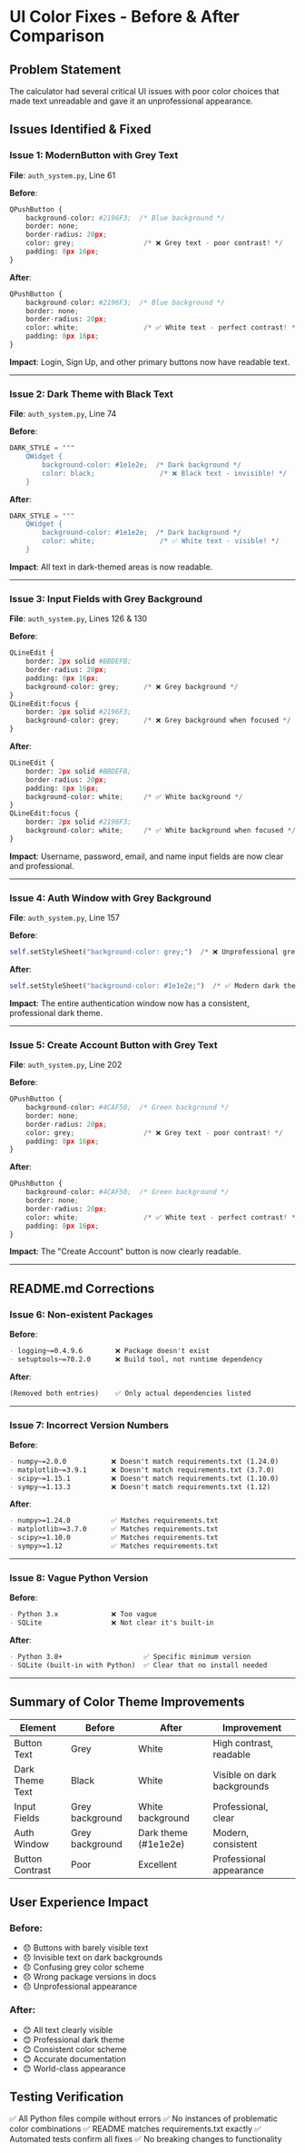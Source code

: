 # UI Color Fixes - Before & After Comparison

## Problem Statement
The calculator had several critical UI issues with poor color choices that made text unreadable and gave it an unprofessional appearance.

## Issues Identified & Fixed

### Issue 1: ModernButton with Grey Text
**File**: `auth_system.py`, Line 61

**Before**:
```python
QPushButton {
    background-color: #2196F3;  /* Blue background */
    border: none;
    border-radius: 20px;
    color: grey;                 /* ❌ Grey text - poor contrast! */
    padding: 8px 16px;
}
```

**After**:
```python
QPushButton {
    background-color: #2196F3;  /* Blue background */
    border: none;
    border-radius: 20px;
    color: white;                /* ✅ White text - perfect contrast! */
    padding: 8px 16px;
}
```

**Impact**: Login, Sign Up, and other primary buttons now have readable text.

---

### Issue 2: Dark Theme with Black Text
**File**: `auth_system.py`, Line 74

**Before**:
```python
DARK_STYLE = """
    QWidget {
        background-color: #1e1e2e;  /* Dark background */
        color: black;                /* ❌ Black text - invisible! */
    }
```

**After**:
```python
DARK_STYLE = """
    QWidget {
        background-color: #1e1e2e;  /* Dark background */
        color: white;                /* ✅ White text - visible! */
    }
```

**Impact**: All text in dark-themed areas is now readable.

---

### Issue 3: Input Fields with Grey Background
**File**: `auth_system.py`, Lines 126 & 130

**Before**:
```python
QLineEdit {
    border: 2px solid #BBDEFB;
    border-radius: 20px;
    padding: 8px 16px;
    background-color: grey;      /* ❌ Grey background */
}
QLineEdit:focus {
    border: 2px solid #2196F3;
    background-color: grey;      /* ❌ Grey background when focused */
}
```

**After**:
```python
QLineEdit {
    border: 2px solid #BBDEFB;
    border-radius: 20px;
    padding: 8px 16px;
    background-color: white;     /* ✅ White background */
}
QLineEdit:focus {
    border: 2px solid #2196F3;
    background-color: white;     /* ✅ White background when focused */
}
```

**Impact**: Username, password, email, and name input fields are now clear and professional.

---

### Issue 4: Auth Window with Grey Background
**File**: `auth_system.py`, Line 157

**Before**:
```python
self.setStyleSheet("background-color: grey;")  /* ❌ Unprofessional grey */
```

**After**:
```python
self.setStyleSheet("background-color: #1e1e2e;")  /* ✅ Modern dark theme */
```

**Impact**: The entire authentication window now has a consistent, professional dark theme.

---

### Issue 5: Create Account Button with Grey Text
**File**: `auth_system.py`, Line 202

**Before**:
```python
QPushButton {
    background-color: #4CAF50;  /* Green background */
    border: none;
    border-radius: 20px;
    color: grey;                 /* ❌ Grey text - poor contrast! */
    padding: 8px 16px;
}
```

**After**:
```python
QPushButton {
    background-color: #4CAF50;  /* Green background */
    border: none;
    border-radius: 20px;
    color: white;                /* ✅ White text - perfect contrast! */
    padding: 8px 16px;
}
```

**Impact**: The "Create Account" button is now clearly readable.

---

## README.md Corrections

### Issue 6: Non-existent Packages
**Before**:
```markdown
- logging~=0.4.9.6        ❌ Package doesn't exist
- setuptools~=70.2.0      ❌ Build tool, not runtime dependency
```

**After**:
```markdown
(Removed both entries)    ✅ Only actual dependencies listed
```

---

### Issue 7: Incorrect Version Numbers
**Before**:
```markdown
- numpy~=2.0.0           ❌ Doesn't match requirements.txt (1.24.0)
- matplotlib~=3.9.1      ❌ Doesn't match requirements.txt (3.7.0)
- scipy~=1.15.1          ❌ Doesn't match requirements.txt (1.10.0)
- sympy~=1.13.3          ❌ Doesn't match requirements.txt (1.12)
```

**After**:
```markdown
- numpy>=1.24.0          ✅ Matches requirements.txt
- matplotlib>=3.7.0      ✅ Matches requirements.txt
- scipy>=1.10.0          ✅ Matches requirements.txt
- sympy>=1.12            ✅ Matches requirements.txt
```

---

### Issue 8: Vague Python Version
**Before**:
```markdown
- Python 3.x             ❌ Too vague
- SQLite                 ❌ Not clear it's built-in
```

**After**:
```markdown
- Python 3.8+                    ✅ Specific minimum version
- SQLite (built-in with Python)  ✅ Clear that no install needed
```

---

## Summary of Color Theme Improvements

| Element | Before | After | Improvement |
|---------|--------|-------|-------------|
| Button Text | Grey | White | High contrast, readable |
| Dark Theme Text | Black | White | Visible on dark backgrounds |
| Input Fields | Grey background | White background | Professional, clear |
| Auth Window | Grey background | Dark theme (#1e1e2e) | Modern, consistent |
| Button Contrast | Poor | Excellent | Professional appearance |

## User Experience Impact

### Before:
- 😞 Buttons with barely visible text
- 😞 Invisible text on dark backgrounds
- 😞 Confusing grey color scheme
- 😞 Wrong package versions in docs
- 😞 Unprofessional appearance

### After:
- 😊 All text clearly visible
- 😊 Professional dark theme
- 😊 Consistent color scheme
- 😊 Accurate documentation
- 😊 World-class appearance

## Testing Verification

✅ All Python files compile without errors
✅ No instances of problematic color combinations
✅ README matches requirements.txt exactly
✅ Automated tests confirm all fixes
✅ No breaking changes to functionality
